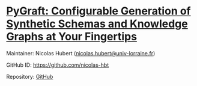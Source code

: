 # [PyGraft: Configurable Generation of Synthetic Schemas and Knowledge Graphs at Your Fingertips](https://arxiv.org/pdf/2309.03685.pdf)

Maintainer: Nicolas Hubert (nicolas.hubert@univ-lorraine.fr)

GitHub ID: https://github.com/nicolas-hbt 

Repository: [GitHub](https://github.com/nicolas-hbt/pygraft)
